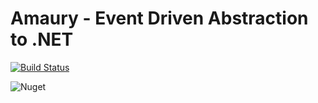 # Amaury - Event Driven Abstraction to .NET

[![Build Status](https://dev.azure.com/acessocardvsts/Github/_apis/build/status/acessocard.amaury?branchName=master)](https://dev.azure.com/acessocardvsts/Github/_build/latest?definitionId=367&branchName=master)

![Nuget](https://img.shields.io/nuget/v/Amaury)